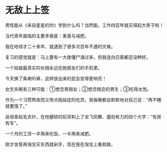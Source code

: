 # 无敌上上签

男性能从《来自星星的你》学到什么吗？当然能。工作四百年就买得起大房子啦！ 

当代青年面临的主要矛盾是：美食与减肥。 

我在地球才二十来年，就遇到了很多次百年不遇的灾难。 

复习的感觉就是：马上要有一大拨僵尸涌过来，但我连向日葵都还没种好。 

一个姑娘最真实的长相永远在她朋友们的手机里。 

今天换了条喇叭裤，这样放出来的屁会变得更响亮！ 

女生失眠有三种可能：①想念男朋友；②想念暗恋的男生；③吃得太饱。 

作为一个习惯熬夜而又带点拖延症的吃货，我每晚都会默默地对自己说：“再不睡就要饿了。” 

岳母拿起毛衣针，在他健硕的后背刺上了龙飞凤舞、遒劲有力的四个大字：“有房有车”。 

一个月的工资一半用来吃饭，一半用来减肥。 

刚才发誓再淘宝买东西就剁手，现在我在淘宝上看假肢。